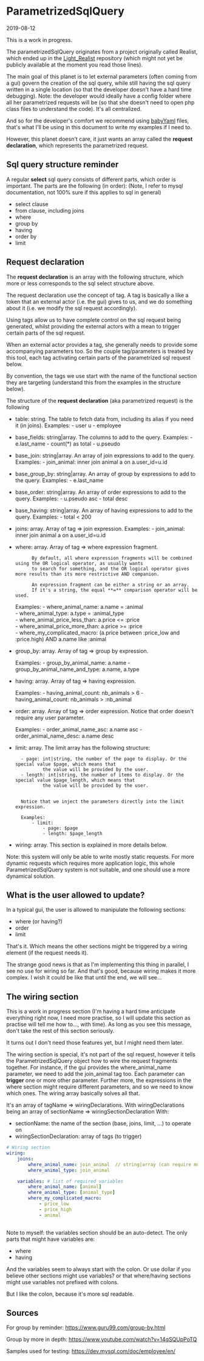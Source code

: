 ParametrizedSqlQuery
======================
2019-08-12


This is a work in progress.



The parametrizedSqlQuery originates from a project originally called Realist, which ended up in the
[Light_Realist](https://github.com/lingtalfi/Light_Realist) repository (which might not yet be publicly available at the moment
you read those lines).


The main goal of this planet is to let external parameters (often coming from a gui) govern the creation
of the sql query, while still having the sql query written in a single location (so that the developer
doesn't have a hard time debugging).
Note: the developer would ideally have a config folder where all her parametrized requests will be (so that she doesn't 
need to open php class files to understand the code). It's all centralized.




And so for the developer's comfort we recommend using [babyYaml](https://github.com/lingtalfi/BabyYaml) files,
that's what I'll be using in this document to write my examples if I need to.



However, this planet doesn't care, it just wants an array called the **request declaration**, 
which represents the parametrized request.

Sql query structure reminder
-----------------
A regular **select** sql query consists of different parts, which order is important.
The parts are the following (in order):
(Note, I refer to mysql documentation, not 100% sure if this applies to sql in general)


- select clause
- from clause, including joins
- where
- group by
- having
- order by
- limit



Request declaration
-----------

The **request declaration** is an array with the following structure, which more or less corresponds to the
sql select structure above.

The request declaration use the concept of tag.
A tag is basically a like a token that an external actor (i.e. the gui) gives to us, and we do something about it (i.e. we 
modify the sql request accordingly).

Using tags allow us to have complete control on the sql request being generated, whilst providing the external actors
with a mean to trigger certain parts of the sql request.
 
When an external actor provides a tag, she generally needs to provide some accompanying parameters too.
So the couple tag/parameters is treated by this tool, each tag activating certain parts of the parametrized sql request below.

By convention, the tags we use start with the name of the functional section they are targeting (understand this from the examples in
the structure below).

 

The structure of the **request declaration** (aka parametrized request) is the following

- table: string. The table to fetch data from, including its alias if you need it (in joins).
    Examples: 
        - user u 
        - employee 
                
- base_fields: string|array. The columns to add to the query.
    Examples:
        - e.last_name
        - count(*) as total
        - u.pseudo
        
- base_join: string|array. An array of join expressions to add to the query. 
    Examples:
        - join_animal: inner join animal a on a.user_id=u.id
        
- base_group_by: string|array. An array of group by expressions to add to the query. 
    Examples:
        - e.last_name
        
- base_order: string|array. An array of order expressions to add to the query. 
    Examples:
        - u.pseudo asc
        - total desc
        
- base_having: string|array. An array of having expressions to add to the query. 
    Examples:
        - total < 200
        
        
        
- joins: array. Array of tag => join expression. 
    Examples:
        - join_animal: inner join animal a on a.user_id=u.id  
        
- where: array. Array of tag => where expression fragment.

            By default, all where expression fragments will be combined using the OR logical operator, as usually wants
            to search for something, and the OR logical operator gives more results than its more restrictive AND companion.
            
            An expression fragment can be either a string or an array.
            If it's a string, the equal **=** comparison operator will be used.
            
    Examples:
        - where_animal_name: a.name = :animal   
        - where_animal_type: a.type = :animal_type   
        - where_animal_price_less_than: a.price <= :price   
        - where_animal_price_more_than: a.price >= :price   
        - where_my_complicated_macro: (a.price between :price_low and :price.high) AND a.name like :animal   



- group_by: array. Array of tag => group by expression.

    Examples:
        - group_by_animal_name: a.name
        - group_by_animal_name_and_type: a.name, a.type
        
        
- having: array. Array of tag => having expression.        

    Examples:
        - having_animal_count: nb_animals > 6
        - having_animal_count: nb_animals > :nb_animal
        
- order: array. Array of tag => order expression. Notice that order doesn't require any user parameter.        

    Examples:
        - order_animal_name_asc: a.name asc
        - order_animal_name_desc: a.name desc
        
- limit: array. The limit array has the following structure:

        - page: int|string, the number of the page to display. Or the special value $page, which means that 
                the value will be provided by the user. 
        - length: int|string, the number of items to display. Or the special value $page_length, which means that
                the value will be provided by the user.
        
        
        Notice that we inject the parameters directly into the limit expression.          

        Examples: 
            - limit:
                - page: $page
                - length: $page_length
                
                                
    
    
- wiring: array. This section is explained in more details below.    






Note: this system will only be able to write mostly static requests.
For more dynamic requests which requires more application logic, this whole ParametrizedSqlQuery system is not suitable,
and one should use a more dynamical solution.



What is the user allowed to update?
-------------

In a typical gui, the user is allowed to manipulate the following sections:

- where (or having?)
- order
- limit


That's it.
Which means the other sections might be triggered by a wiring element (if the request needs it).

The strange good news is that as I'm implementing this thing in parallel, I see no use for wiring so far.
And that's good, because wiring makes it more complex. I wish it could be like that until the end, we will see...

 





The wiring section
------------------

This is a work in progress section (I'm having a hard time anticipate everything right now, I need more practise, 
so I will update this section as practise will tell me how to..., with time).
As long as you see this message, don't take the rest of this section seriously.


It turns out I don't need those features yet, but I might need them later.


The wiring section is special, it's not part of the sql request, however it tells the ParametrizedSqlQuery object
how to wire the request fragments together.
For instance, if the gui provides the where_animal_name parameter, we need to add the join_animal tag too.
Each parameter can **trigger** one or more other parameter. 
Further more, the expressions in the where section might require different parameters, and so we need to know which ones.
The wiring array basically solves all that.

It's an array of tagName => wiringDeclarations.
With wiringDeclarations being an array of sectionName => wiringSectionDeclaration
With:
- sectionName: the name of the section (base, joins, limit, ...) to operate on 
- wiringSectionDeclaration: array of tags (to trigger)



```yaml
# Wiring section
wiring:
    joins:
        where_animal_name: join_animal  // string|array (can require multiple joins)    
        where_animal_type: join_animal

    variables: # list of required variables
        where_animal_name: [animal]
        where_animal_type: [animal_type]
        where_my_complicated_macro: 
            - price_low
            - price_high
            - animal
        
```
                
Note to myself: the variables section should be an auto-detect.
The only parts that might have variables are:

- where       
- having

And the variables seem to always start with the colon.
Or use dollar if you believe other sections might use variables? or that where/having sections might use variables 
not prefixed with colons.

But I like the colon, because it's more sql readable.

       











Sources
--------

For group by reminder:
https://www.guru99.com/group-by.html

Group by more in depth:
https://www.youtube.com/watch?v=14qSQUpPoTQ


Samples used for testing:
https://dev.mysql.com/doc/employee/en/
 